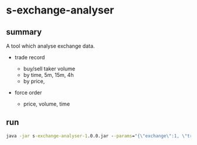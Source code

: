 # s-exchange-analyser

## summary

A tool which analyse exchange data.

- trade record
  - buy/sell taker volume
  - by time, 5m, 15m, 4h
  - by price, 
  
- force order
  - price, volume, time

## run

```cmd
java -jar s-exchange-analyser-1.0.0.jar --params="{\"exchange\":1, \"tradeType\":2, \"action\":{\"name\":\"TradeVolumeTime\", \"symbols\":[\"BTCUSDT\"],\"params\":[\"5m\"]}}" --threadPoolSize=4

```
